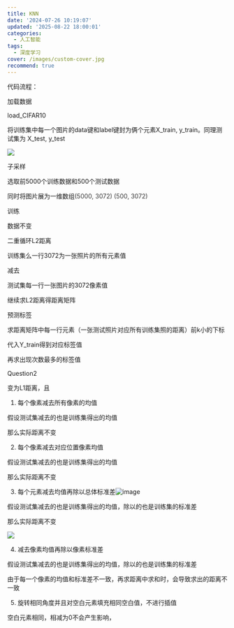 ```yaml
---
title: KNN
date: '2024-07-26 10:19:07'
updated: '2025-08-22 18:00:01'
categories:
  - 人工智能
tags:
  - 深度学习
cover: /images/custom-cover.jpg
recommend: true
---
```

代码流程：

加载数据

load_CIFAR10

将训练集中每一个图片的data键和label键封为俩个元素X_train, y_train。同理测试集为 X_test, y_test

![](/images/009a4262a0645e9735dc6e024830fd56.png)

子采样

选取前5000个训练数据和500个测试数据

同时将图片展为一维数组<font style="color:rgb(59, 59, 59);">(5000, 3072) (500, 3072)</font>

训练

数据不变

二重循环L2距离

训练集么一行3072为一张照片的所有元素值

减去

测试集每一行一张图片的3072像素值

继续求L2距离得距离矩阵





预测标签

求距离矩阵中每一行元素（一张测试照片对应所有训练集照的距离）前k小的下标

代入Y_train得到对应标签值

再求出现次数最多的标签值



Question2

变为L1距离，且

1. 每个像素减去所有像素的均值

假设测试集减去的也是训练集得出的均值

那么实际距离不变

2. 每个像素减去对应位置像素均值

假设测试集减去的也是训练集得出的均值

那么实际距离不变

3. 每个元素减去均值再除以总体标准差![image](/images/784a2809704d2c8691962015e5ea9935.svg)

假设测试集减去的也是训练集得出的均值，除以的也是训练集的标准差

那么实际距离不变

![](/images/b7f452df904c95af017ac783be1fbd25.png)

4. 减去像素均值再除以像素标准差

假设测试集减去的也是训练集得出的均值，除以的也是训练集的标准差

由于每一个像素的均值和标准差不一致，再求距离中求和时，会导致求出的距离不一致



5. 旋转相同角度并且对空白元素填充相同空白值，不进行插值

空白元素相同，相减为0不会产生影响，
